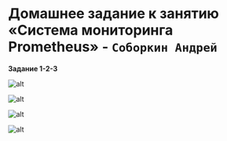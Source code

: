 # Домашнее задание к занятию «Система мониторинга Prometheus» - `Соборкин Андрей`

**Задание 1-2-3**

![alt](https://github.com/BOSe1337/8-03-hw/blob/main/Pictures/p1.jpg)

![alt](https://github.com/BOSe1337/8-03-hw/blob/main/Pictures/p2.jpg)

![alt](https://github.com/BOSe1337/8-03-hw/blob/main/Pictures/p3.jpg)

![alt](https://github.com/BOSe1337/8-03-hw/blob/main/Pictures/p4.jpg)

